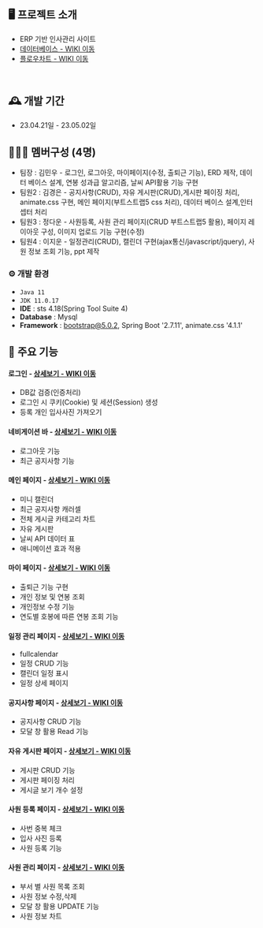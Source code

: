 ## 🖥️ 프로젝트 소개
- ERP 기반 인사관리 사이트
- <a href="https://github.com/sexyflowermins/green_erp/wiki/%EB%8D%B0%EC%9D%B4%ED%84%B0%EB%B2%A0%EC%9D%B4%EC%8A%A4" >데이터베이스 - WIKI 이동</a>
- <a href="https://github.com/sexyflowermins/green_erp/wiki/%ED%94%8C%EB%A1%9C%EC%9A%B0%EC%B0%A8%ED%8A%B8" >플로우차트 - WIKI 이동</a>
<br>

## 🕰️ 개발 기간
* 23.04.21일 - 23.05.02일

## 🧑‍🤝‍🧑 멤버구성 (4명)
 - 팀장 : 김민우 - 로그인, 로그아웃, 마이페이지(수정, 출퇴근 기능), ERD 제작, 
                   데이터 베이스 설계, 연봉 성과급 알고리즘, 날씨 API활용 기능 구현
 - 팀원2 : 김경은 - 공지사항(CRUD), 자유 게시판(CRUD),게시판 페이징 처리, animate.css 구현, 메인 페이지(부트스트랩5 css 처리),
                   데이터 베이스 설계,인터셉터 처리 
 - 팀원3 : 정다운 - 사원등록, 사원 관리 페이지(CRUD 부트스트랩5 활용), 페이지 레이아웃 구성, 이미지 업로드 기능 구현(수정) 
 - 팀원4 : 이지운 - 일정관리(CRUD), 캘린더 구현(ajax통신/javascript/jquery), 사원 정보 조회 기능, ppt 제작

### ⚙️ 개발 환경
- `Java 11`
- `JDK 11.0.17`
- **IDE** : sts 4.18(Spring Tool Suite 4)
- **Database** : Mysql
- **Framework** : bootstrap@5.0.2, Spring Boot '2.7.11', animate.css '4.1.1'

## 📌 주요 기능
#### 로그인 - <a href="https://github.com/sexyflowermins/green_erp/wiki/%EB%A1%9C%EA%B7%B8%EC%9D%B8" >상세보기 - WIKI 이동</a>
- DB값 검증(인증처리)
- 로그인 시 쿠키(Cookie) 및 세션(Session) 생성
- 등록 개인 입사사진 가져오기

#### 네비게이션 바 - <a href="https://github.com/sexyflowermins/green_erp/wiki/%EB%84%A4%EB%B9%84%EA%B2%8C%EC%9D%B4%EC%85%98-%EB%B0%94" >상세보기 - WIKI 이동</a>
- 로그아웃 기능
- 최근 공지사항 기능

#### 메인 페이지 - <a href="https://github.com/sexyflowermins/green_erp/wiki/%EB%A9%94%EC%9D%B8-%ED%8E%98%EC%9D%B4%EC%A7%80" >상세보기 - WIKI 이동</a>
- 미니 캘린더
- 최근 공지사항 캐러셀
- 전체 게시글 카테고리 차트
- 자유 게시판 
- 날씨 API 데이터 표
- 애니메이션 효과 적용

#### 마이 페이지 - <a href="https://github.com/sexyflowermins/green_erp/wiki/%EB%A7%88%EC%9D%B4%ED%8E%98%EC%9D%B4%EC%A7%80" >상세보기 - WIKI 이동</a>
- 출퇴근 기능 구현
- 개인 정보 및 연봉 조회 
- 개인정보 수정 기능
- 연도별 호봉에 따른 연봉 조회 기능

#### 일정 관리 페이지 - <a href="https://github.com/sexyflowermins/green_erp/wiki/%EC%9D%BC%EC%A0%95%EA%B4%80%EB%A6%AC" >상세보기 - WIKI 이동</a>
- fullcalendar
- 일정 CRUD 기능
- 캘린더 일정 표시
- 일정 상세 페이지

#### 공지사항 페이지 - <a href="https://github.com/sexyflowermins/green_erp/wiki/%EA%B3%B5%EC%A7%80%EC%82%AC%ED%95%AD" >상세보기 - WIKI 이동</a>
- 공지사항 CRUD 기능
- 모달 창 활용 Read 기능

#### 자유 게시판 페이지 - <a href="https://github.com/sexyflowermins/green_erp/wiki/%EC%9E%90%EC%9C%A0-%EA%B2%8C%EC%8B%9C%ED%8C%90" >상세보기 - WIKI 이동</a>
- 게시판 CRUD 기능
- 게시판 페이징 처리
- 게시글 보기 개수 설정

#### 사원 등록 페이지 - <a href="https://github.com/sexyflowermins/green_erp/wiki/%EC%82%AC%EC%9B%90-%EB%93%B1%EB%A1%9D" >상세보기 - WIKI 이동</a>
- 사번 중복 체크
- 입사 사진 등록 
- 사원 등록 기능 

#### 사원 관리 페이지 - <a href="https://github.com/sexyflowermins/green_erp/wiki/%EC%82%AC%EC%9B%90-%EA%B4%80%EB%A6%AC" >상세보기 - WIKI 이동</a>
- 부서 별 사원 목록 조회
- 사원 정보 수정,삭제
- 모달 창 활용 UPDATE 기능
- 사원 정보 차트
